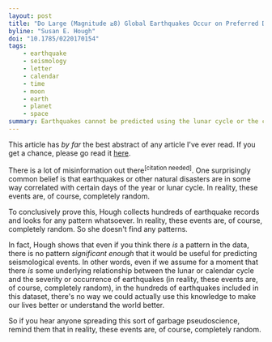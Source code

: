 ```yaml
---
layout: post
title: "Do Large (Magnitude ≥8) Global Earthquakes Occur on Preferred Days of the Calendar Year or Lunar Cycle?"
byline: "Susan E. Hough"
doi: "10.1785/0220170154"
tags:
    - earthquake
    - seismology
    - letter
    - calendar
    - time
    - moon
    - earth
    - planet
    - space
summary: Earthquakes cannot be predicted using the lunar cycle or the calendar day, which should be obvious but for some reason people still believe that junk.
---
```


This article has _by far_ the best abstract of any article I've ever read. If you get a chance, please go read it [here](https://pubs.geoscienceworld.org/ssa/srl/article/525827/do-large-magnitude-8-global-earthquakes-occur-on).

There is a lot of misinformation out there<sup>[citation needed]</sup>. One surprisingly common belief is that earthquakes or other natural disasters are in some way correlated with certain days of the year or lunar cycle. In reality, these events are, of course, completely random.

To conclusively prove this, Hough collects hundreds of earthquake records and looks for any pattern whatsoever. In reality, these events are, of course, completely random. So she doesn't find any patterns.

In fact, Hough shows that even if you think there _is_ a pattern in the data, there is no pattern _significant enough_ that it would be useful for predicting seismological events. In other words, even if we assume for a moment that there _is_ some underlying relationship between the lunar or calendar cycle and the severity or occurrence of earthquakes (in reality, these events are, of course, completely random), in the hundreds of earthquakes included in this dataset, there's no way we could actually use this knowledge to make our lives better or understand the world better.

So if you hear anyone spreading this sort of garbage pseudoscience, remind them that in reality, these events are, of course, completely random.
